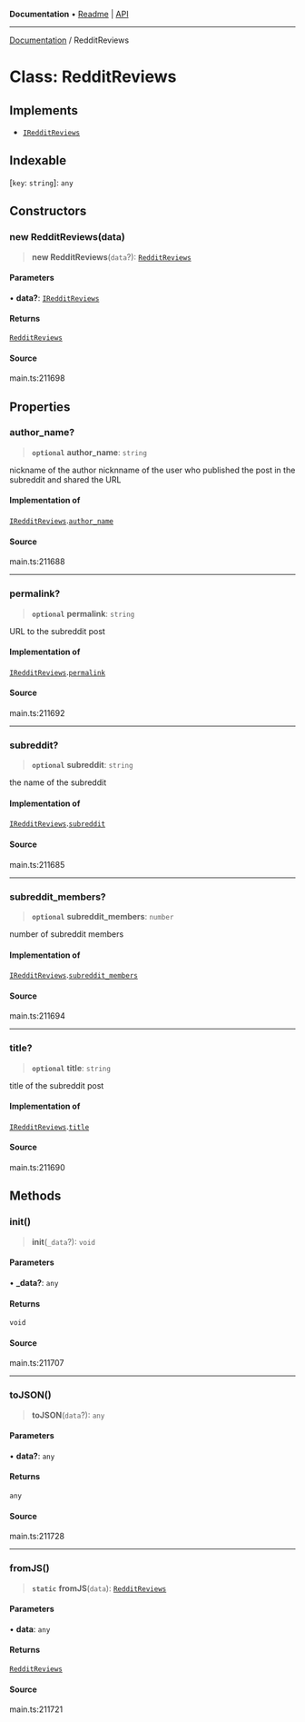 **Documentation** • [Readme](../README.md) \| [API](../globals.md)

***

[Documentation](../README.md) / RedditReviews

# Class: RedditReviews

## Implements

- [`IRedditReviews`](../interfaces/IRedditReviews.md)

## Indexable

 \[`key`: `string`\]: `any`

## Constructors

### new RedditReviews(data)

> **new RedditReviews**(`data`?): [`RedditReviews`](RedditReviews.md)

#### Parameters

• **data?**: [`IRedditReviews`](../interfaces/IRedditReviews.md)

#### Returns

[`RedditReviews`](RedditReviews.md)

#### Source

main.ts:211698

## Properties

### author\_name?

> **`optional`** **author\_name**: `string`

nickname of the author
nicknname of the user who published the post in the subreddit and shared the URL

#### Implementation of

[`IRedditReviews`](../interfaces/IRedditReviews.md).[`author_name`](../interfaces/IRedditReviews.md#author_name)

#### Source

main.ts:211688

***

### permalink?

> **`optional`** **permalink**: `string`

URL to the subreddit post

#### Implementation of

[`IRedditReviews`](../interfaces/IRedditReviews.md).[`permalink`](../interfaces/IRedditReviews.md#permalink)

#### Source

main.ts:211692

***

### subreddit?

> **`optional`** **subreddit**: `string`

the name of the subreddit

#### Implementation of

[`IRedditReviews`](../interfaces/IRedditReviews.md).[`subreddit`](../interfaces/IRedditReviews.md#subreddit)

#### Source

main.ts:211685

***

### subreddit\_members?

> **`optional`** **subreddit\_members**: `number`

number of subreddit members

#### Implementation of

[`IRedditReviews`](../interfaces/IRedditReviews.md).[`subreddit_members`](../interfaces/IRedditReviews.md#subreddit_members)

#### Source

main.ts:211694

***

### title?

> **`optional`** **title**: `string`

title of the subreddit post

#### Implementation of

[`IRedditReviews`](../interfaces/IRedditReviews.md).[`title`](../interfaces/IRedditReviews.md#title)

#### Source

main.ts:211690

## Methods

### init()

> **init**(`_data`?): `void`

#### Parameters

• **\_data?**: `any`

#### Returns

`void`

#### Source

main.ts:211707

***

### toJSON()

> **toJSON**(`data`?): `any`

#### Parameters

• **data?**: `any`

#### Returns

`any`

#### Source

main.ts:211728

***

### fromJS()

> **`static`** **fromJS**(`data`): [`RedditReviews`](RedditReviews.md)

#### Parameters

• **data**: `any`

#### Returns

[`RedditReviews`](RedditReviews.md)

#### Source

main.ts:211721
